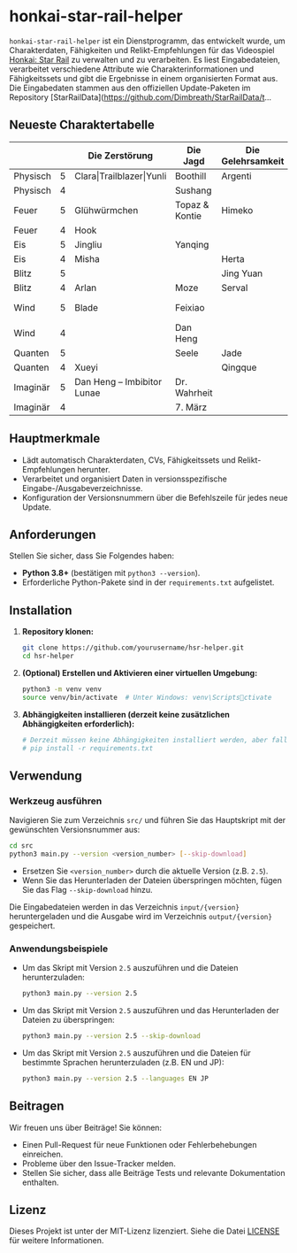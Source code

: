 # honkai-star-rail-helper

`honkai-star-rail-helper` ist ein Dienstprogramm, das entwickelt wurde, um Charakterdaten, Fähigkeiten und Relikt-Empfehlungen für das Videospiel [Honkai: Star Rail](https://en.wikipedia.org/wiki/Honkai:_Star_Rail) zu verwalten und zu verarbeiten. Es liest Eingabedateien, verarbeitet verschiedene Attribute wie Charakterinformationen und Fähigkeitssets und gibt die Ergebnisse in einem organisierten Format aus. Die Eingabedaten stammen aus den offiziellen Update-Paketen im Repository [StarRailData](https://github.com/Dimbreath/StarRailData/t...

## Neueste Charaktertabelle
<!-- CHARACTER_TABLE_START -->
|          |   | Die Zerstörung             | Die Jagd       | Die Gelehrsamkeit | Die Harmonie | Die Nichtigkeit  | Die Bewahrung | Der Überfluss |
| -------- | - | -------------------------- | -------------- | ----------------- | ------------ | ---------------- | ------------- | ------------- |
| Physisch | 5 | Clara\|Trailblazer\|Yunli  | Boothill       | Argenti           | Robin        |                  |               |               |
| Physisch | 4 |                            | Sushang        |                   | Hanya        | Luka             |               | Natasha       |
| Feuer    | 5 | Glühwürmchen               | Topaz & Kontie | Himeko            |              | Jiaoqiu          | Trailblazer   | Lingsha       |
| Feuer    | 4 | Hook                       |                |                   | Asta         | Guinaifen        |               | Gallagher     |
| Eis      | 5 | Jingliu                    | Yanqing        |                   | Ruan Mei     |                  | Gepard        |               |
| Eis      | 4 | Misha                      |                | Herta             |              | Pela             | 7. März       |               |
| Blitz    | 5 |                            |                | Jing Yuan         |              | Acheron\|Kafka   |               | Bailu         |
| Blitz    | 4 | Arlan                      | Moze           | Serval            | Tingyun      |                  |               |               |
| Wind     | 5 | Blade                      | Feixiao        |                   | Bronya       | Schwarzer Schwan |               | Huohuo        |
| Wind     | 4 |                            | Dan Heng       |                   |              | Sampo            |               |               |
| Quanten  | 5 |                            | Seele          | Jade              | Sparkle      | Silberwolf       | Fu Xuan       |               |
| Quanten  | 4 | Xueyi                      |                | Qingque           |              |                  |               | Lynx          |
| Imaginär | 5 | Dan Heng – Imbibitor Lunae | Dr. Wahrheit   |                   | Trailblazer  | Welt             | Aventurin     | Luocha        |
| Imaginär | 4 |                            | 7. März        |                   | Yukong       |                  |               |               |
<!-- CHARACTER_TABLE_END -->

## Hauptmerkmale
- Lädt automatisch Charakterdaten, CVs, Fähigkeitssets und Relikt-Empfehlungen herunter.
- Verarbeitet und organisiert Daten in versionsspezifische Eingabe-/Ausgabeverzeichnisse.
- Konfiguration der Versionsnummern über die Befehlszeile für jedes neue Update.

## Anforderungen

Stellen Sie sicher, dass Sie Folgendes haben:
- **Python 3.8+** (bestätigen mit `python3 --version`).
- Erforderliche Python-Pakete sind in der `requirements.txt` aufgelistet.

## Installation

1. **Repository klonen:**
   ```bash
   git clone https://github.com/yourusername/hsr-helper.git
   cd hsr-helper
   ```

2. **(Optional) Erstellen und Aktivieren einer virtuellen Umgebung:**
   ```bash
   python3 -m venv venv
   source venv/bin/activate  # Unter Windows: venv\Scriptsctivate
   ```

3. **Abhängigkeiten installieren (derzeit keine zusätzlichen Abhängigkeiten erforderlich):**
   ```bash
   # Derzeit müssen keine Abhängigkeiten installiert werden, aber falls in Zukunft erforderlich:
   # pip install -r requirements.txt
   ```

## Verwendung

### Werkzeug ausführen
   Navigieren Sie zum Verzeichnis `src/` und führen Sie das Hauptskript mit der gewünschten Versionsnummer aus:
   ```bash
   cd src
   python3 main.py --version <version_number> [--skip-download]
   ```

   - Ersetzen Sie `<version_number>` durch die aktuelle Version (z.B. `2.5`).
   - Wenn Sie das Herunterladen der Dateien überspringen möchten, fügen Sie das Flag `--skip-download` hinzu.

   Die Eingabedateien werden in das Verzeichnis `input/{version}` heruntergeladen und die Ausgabe wird im Verzeichnis `output/{version}` gespeichert.

### Anwendungsbeispiele

- Um das Skript mit Version `2.5` auszuführen und die Dateien herunterzuladen:
  ```bash
  python3 main.py --version 2.5
  ```

- Um das Skript mit Version `2.5` auszuführen und das Herunterladen der Dateien zu überspringen:
  ```bash
  python3 main.py --version 2.5 --skip-download
  ```

- Um das Skript mit Version `2.5` auszuführen und die Dateien für bestimmte Sprachen herunterzuladen (z.B. EN und JP):
  ```bash
  python3 main.py --version 2.5 --languages EN JP
  ```

## Beitragen

Wir freuen uns über Beiträge! Sie können:
- Einen Pull-Request für neue Funktionen oder Fehlerbehebungen einreichen.
- Probleme über den Issue-Tracker melden.
- Stellen Sie sicher, dass alle Beiträge Tests und relevante Dokumentation enthalten.

## Lizenz

Dieses Projekt ist unter der MIT-Lizenz lizenziert. Siehe die Datei [LICENSE](LICENSE) für weitere Informationen.
